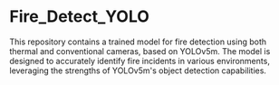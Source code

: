 # Fire_Detect_YOLO
This repository contains a trained model for fire detection using both thermal and conventional cameras, based on YOLOv5m. The model is designed to accurately identify fire incidents in various environments, leveraging the strengths of YOLOv5m's object detection capabilities.

